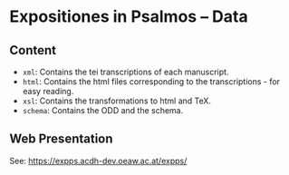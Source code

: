 # Expositiones in Psalmos – Data

## Content

- ```xml```: Contains the tei transcriptions of each manuscript.
- ```html```: Contains the html files corresponding to the transcriptions - for easy reading.
- ```xsl```: Contains the transformations to html and TeX.
- ```schema```: Contains the ODD and the schema.

## Web Presentation

See: https://expps.acdh-dev.oeaw.ac.at/expps/
